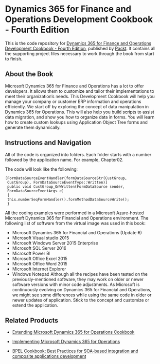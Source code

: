 # Dynamics 365 for Finance and Operations Development Cookbook - Fourth Edition
This is the code repository for [Dynamics 365 for Finance and Operations Development Cookbook - Fourth Edition](https://www.packtpub.com/application-development/dynamics-365-operations-development-cookbook-fourth-edition?utm_source=github&utm_medium=repository&utm_campaign=9781786468864), published by [Packt](https://www.packtpub.com/?utm_source=github). It contains all the supporting project files necessary to work through the book from start to finish.
## About the Book
Microsoft Dynamics 365 for Finance and Operations has a lot to offer developers. It allows them to customize and tailor their implementations to meet their organization’s needs. This Development Cookbook will help you manage your company or customer ERP information and operations efficiently. We start off by exploring the concept of data manipulation in Dynamics 365 for Operations. This will also help you build scripts to assist data migration, and show you how to organize data in forms. You will learn how to create custom lookups using Application Object Tree forms and generate them dynamically.


## Instructions and Navigation
All of the code is organized into folders. Each folder starts with a number followed by the application name. For example, Chapter02.



The code will look like the following:
```
[FormDataSourceEventHandler(formDataSourceStr(CustGroup,
 CustGroup), FormDataSourceEventType::Written)]
 public void CustGroup_OnWritten(FormDataSource sender,
 FormDataSourceEventArgs e)
 {
 this.numberSeqFormHandler().formMethodDataSourceWrite();
 }
```

All the coding examples were performed in a Microsoft Azure-hosted Microsoft Dynamics
365 for Financial and Operations environment. The following list of software from the
virtual image was used in this book:
* Microsoft Dynamics 365 for Financial and Operations (Update 6)
* Microsoft Visual studio 2015
* Microsoft Windows Server 2015 Enterprise
* Microsoft SQL Server 2016
* Microsoft Power BI
* Microsoft Office Excel 2015
* Microsoft Office Word 2015
* Microsoft Internet Explorer
* Windows Notepad
Although all the recipes have been tested on the previously-mentioned software, they may
work on older or newer software versions with minor code adjustments. As Microsoft is
continuously evolving on Dynamics 365 for Financial and Operations, we might see some
differences while using the same code in older or newer updates of application. Stick to the
concept and customize or extend the application.

## Related Products
* [Extending Microsoft Dynamics 365 for Operations Cookbook](https://www.packtpub.com/application-development/extending-microsoft-dynamics-365-operations-cookbook?utm_source=github&utm_medium=repository&utm_campaign=9781786467133)

* [Implementing Microsoft Dynamics 365 for Operations](https://www.packtpub.com/big-data-and-business-intelligence/implementing-microsoft-dynamics-365-operations?utm_source=github&utm_medium=repository&utm_campaign=9781787283336)

* [BPEL Cookbook: Best Practices for SOA-based integration and composite applications development](https://www.packtpub.com/application-development/bpel-cookbook-best-practices-soa-based-integration-and-composite-application?utm_source=github&utm_medium=repository&utm_campaign=9781904811336)

